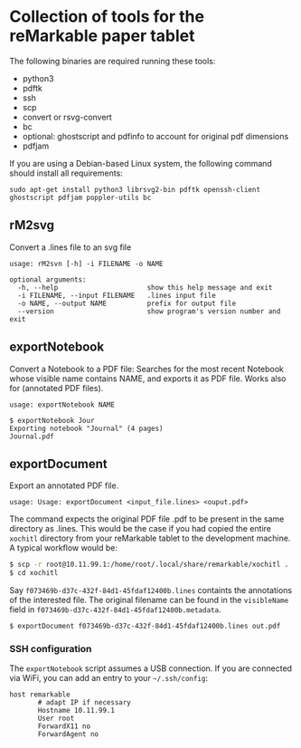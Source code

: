 # Collection of tools for the reMarkable paper tablet
The following binaries are required running these tools:

 * python3
 * pdftk
 * ssh
 * scp
 * convert or rsvg-convert
 * bc
 * optional: ghostscript and pdfinfo to account for original pdf dimensions
 * pdfjam

If you are using a Debian-based Linux system, the following command should
install all requirements:

	sudo apt-get install python3 librsvg2-bin pdftk openssh-client ghostscript pdfjam poppler-utils bc

## rM2svg

Convert a .lines file to an svg file

    usage: rM2svn [-h] -i FILENAME -o NAME

    optional arguments:
      -h, --help                      show this help message and exit
      -i FILENAME, --input FILENAME   .lines input file
      -o NAME, --output NAME          prefix for output file
      --version                       show program's version number and exit

## exportNotebook

Convert a Notebook to a PDF file: Searches for the most recent Notebook whose
visible name contains NAME, and exports it as PDF file. Works also for
(annotated PDF files).

    usage: exportNotebook NAME

    $ exportNotebook Jour
    Exporting notebook "Journal" (4 pages)
    Journal.pdf

## exportDocument

Export an annotated PDF file.

    usage: Usage: exportDocument <input_file.lines> <ouput.pdf>

The command expects the original PDF file <foo>.pdf to be present in the same
directory as <foo>.lines. This would be the case if you had copied the entire
`xochitl` directory from your reMarkable tablet to the development machine.
A typical workflow would be:

```bash
$ scp -r root@10.11.99.1:/home/root/.local/share/remarkable/xochitl .
$ cd xochitl
```

Say `f073469b-d37c-432f-84d1-45fdaf12400b.lines` containts the annotations of
the interested file. The original filename can be found in the `visibleName`
field in `f073469b-d37c-432f-84d1-45fdaf12400b.metadata`.

    $ exportDocument f073469b-d37c-432f-84d1-45fdaf12400b.lines out.pdf

### SSH configuration

The `exportNotebook` script assumes a USB connection. If you are connected via
WiFi, you can add an entry to your `~/.ssh/config`:

    host remarkable
		   # adapt IP if necessary
           Hostname 10.11.99.1
           User root
           ForwardX11 no
           ForwardAgent no

